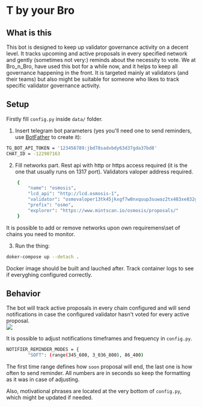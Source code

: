 # T by your Bro

## What is this

This bot is designed to keep up validator governance activity on a decent level. It tracks upcoming and active proposals in every specified network and gently (sometimes not very:) reminds about the necessity to vote. 
We at Bro_n_Bro, have used this bot for a while now, and it helps to keep all governance happening in the front. It is targeted mainly at validators (and their teams) but also might be suitable for someone who likes to track specific validator governance activity.

## Setup

Firstly fill `config.py` inside `data/` folder. 

1. Insert telegram bot parameters (yes you'll need one to send reminders, use [BotFather](https://t.me/BotFather) to create it): 

```bash
TG_BOT_API_TOKEN = '123456789:jbd78sadvbdy63d37gda37bd8'
CHAT_ID = -122987163
```

2. Fill networks part. Rest api with http or https access required (it is the one that usually runs on 1317 port). Validators valoper address required.

```bash
    {
        "name": "osmosis",
        "lcd_api": "http://lcd.osmosis-1",
        "validator": "osmovaloper13tk45jkxgf7w0nxquup3suwaz2tx483xe832ge",
        "prefix": "osmo",
        "explorer": "https://www.mintscan.io/osmosis/proposals/"
    }
```

It is possible to add or remove networks upon own requiremens\set of chains you need to monitor. 

3. Run the thing:

```bash
doker-compose up --detach .
```

Docker image should be built and lauched after. Track container logs to see if everyghing configured correctly. 

## Behavior 

The bot will track active proposals in every chain configured and will send notifications in case the configured validator hasn't voted for every active proposal. \
![](https://ipfs.io/ipfs/QmZ9E6LuuBfwbZDgs3bZKgtb18epQFEoNXotKBUfvBFSqj?filename=QmZ9E6LuuBfwbZDgs3bZKgtb18epQFEoNXotKBUfvBFSqj)

It is possible to adjust notifications timeframes and frequency in `config.py`. 

```bash
NOTIFIER_REMINDER_MODES = {
        "SOFT": (range(345_600, 3_036_800), 86_400)
```

The first time range defines how `soon` proposal will end, the last one is how often to send reminder. All numbers are in seconds so keep the formatting as it was in case of adjusting. 

Also, motivational phrases are located at the very bottom of `config.py`, which might be updated if needed.